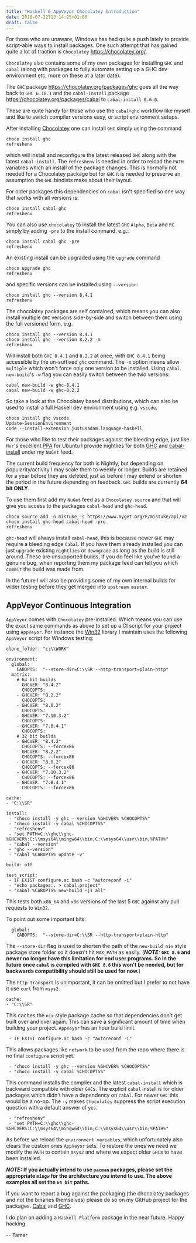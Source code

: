 ```yaml
---
title: "Haskell & AppVeyor Chocolatey Introduction"
date: 2018-07-22T13:14:25+01:00
draft: false
---
```


For those who are unaware, Windows has had quite a push lately to provide script-able
ways to install packages. One such attempt that has gained quite a lot of traction is
`Chocolatey` https://chocolatey.org/.

`Chocolatey` also contains some of my own packages for installing `GHC` and `cabal`
(along with packages to fully automate setting up a GHC dev environment etc, more on these
at a later date).

The `GHC` package https://chocolatey.org/packages/ghc goes all the way back to `GHC 6.10.1`
and the `cabal-install` package https://chocolatey.org/packages/cabal to `cabal-install 0.6.0`.

These are quite handy for those who use the `cabal+ghc` workflow like myself and like to switch
compiler versions easy, or script environment setups.

After installing [Chocolatey](https://chocolatey.org/install#installing-chocolatey)
 one can install `GHC` simply using the command

```
choco install ghc
refreshenv
```

which will install and reconfigure the latest released `GHC` along with the latest
`cabal-install`. The `refreshenv` is needed in order to reload the `PATH` variables which
an install of the package changes.  This is normally not needed for a Chocolatey package
but for `GHC` it is needed to preserve an assumption the `GHC` bindists make about their layout.

For older packages this dependencies on `cabal` isn't specified so one way that works
with all versions is:

```
choco install cabal ghc
refreshenv
```

You can also use `chocolatey` to install the latest `GHC` `Alpha`, `Beta` and `RC` simply by adding
`-pre` to the install command. e.g.:

```
choco install cabal ghc -pre
refreshenv
```

An existing install can be upgraded using the `upgrade` command

```
choco upgrade ghc
refreshenv
```

and specific versions can be installed using `--version`:

```
choco install ghc --version 8.4.1
refreshenv
```

The chocolatey packages are self contained, which means you can also install multiple `GHC`
versions side-by-side and switch between them using the full versioned form. e.g.

```
choco install ghc --version 8.4.1
choco install ghc --version 8.2.2 -m
refreshenv
```

Will install both `GHC 8.4.1` and `8.2.2` at once, with `GHC 8.4.1` being accessible
by the un-suffixed `ghc` command. The `-m` option means allow `multiple` which won't
force only one version to be installed. Using `cabal new-build`'s `-w` flag you can
easily switch between the two versions:

```
cabal new-build -w ghc-8.4.1
cabal new-build -w ghc-8.2.2
```

So take a look at the Chocolatey based distributions, which can also be used to install a full
Haskell dev environment using e.g. `vscode`.

```
choco install ghc vscode
Update-SessionEnvironment
code --install-extension justusadam.language-haskell
```

For those who like to test their packages against the bleeding edge, just like `Hvr`'s
excellent [PPA](https://launchpad.net/~hvr/+ppa-packages) for Ubuntu I provide nightlies
for both [GHC](https://www.myget.org/feed/mistuke/package/nuget/ghc-head) and
[cabal-install](https://www.myget.org/feed/mistuke/package/nuget/cabal-head) under my `NuGet` feed.

The current build frequency for both is Nightly, but depending on popularity/activity I may scale them
to weekly or longer. Builds are retained for a year before they are deleted, just as before I may extend or
shorten the period in the future depending on feedback. `GHC` builds are currently **64 bit ONLY**.

To use them first add my `NuGet` feed as a `Chocolatey source` and that will give you access to the
packages `cabal-head` and `ghc-head`.


```
choco source add -n mistuke -s https://www.myget.org/F/mistuke/api/v2
choco install ghc-head cabal-head -pre
refreshenv
```

`ghc-head` will always install `cabal-head`, this is because newer `GHC` may require a bleeding edge
`Cabal`. If you have them already installed you can just `upgrade` existing `nightlies` or `downgrade`
as long as the build is still around.  These are unsupported builds, If you do feel like you've found
a genuine bug, when reporting them my package feed can tell you which `commit` the build was made from.

In the future I will also be providing some of my own internal builds for wider testing before they get
merged into `upstream master`.

## AppVeyor Continuous Integration

`AppVeyor` comes with `Chocolatey` pre-installed. Which means you can use the exact same commands
as above to set up a CI script for your project using `AppVeyor`.  For instance the [Win32](https://github.com/haskell/win32/blob/master/appveyor.yml) library
I maintain uses the following `AppVeyor` script for Windows testing:


```
clone_folder: "c:\\WORK"

environment:
  global:
    CABOPTS:  "--store-dir=C:\\SR --http-transport=plain-http"
  matrix:
    # 64 bit builds
    - GHCVER: "8.4.2"
      CHOCOPTS:
    - GHCVER: "8.2.2"
      CHOCOPTS:
    - GHCVER: "8.0.2"
      CHOCOPTS:
    - GHCVER: "7.10.3.2"
      CHOCOPTS:
    - GHCVER: "7.8.4.1"
      CHOCOPTS:
    # 32 bit builds
    - GHCVER: "8.4.2"
      CHOCOPTS: --forcex86
    - GHCVER: "8.2.2"
      CHOCOPTS: --forcex86
    - GHCVER: "8.0.2"
      CHOCOPTS: --forcex86
    - GHCVER: "7.10.3.2"
      CHOCOPTS: --forcex86
    - GHCVER: "7.8.4.1"
      CHOCOPTS: --forcex86

cache:
- "C:\\SR"

install:
 - "choco install -y ghc --version %GHCVER% %CHOCOPTS%"
 - "choco install -y cabal %CHOCOPTS%"
 - "refreshenv"
 - "set PATH=C:\\ghc\\ghc-%GHCVER%:C:\\msys64\\mingw64\\bin;C:\\msys64\\usr\\bin;%PATH%"
 - "cabal --version"
 - "ghc --version"
 - "cabal %CABOPTS% update -v"

build: off

test_script:
 - IF EXIST configure.ac bash -c "autoreconf -i"
 - "echo packages:. > cabal.project"
 - "cabal %CABOPTS% new-build -j1 all"
```

This tests both `x86_64` and `x86` versions of the last 5 `GHC` against any pull requests to `Win32`.

To point out some important bits:

```
  global:
    CABOPTS:  "--store-dir=C:\\SR --http-transport=plain-http"
```

The `--store-dir` flag is used to shorten the path of the `new-build nix` style package store folder so
it doesn't hit `MAX_PATH` as easily. (***NOTE:*** __`GHC 8.6` and newer no longer have this limitation for
end user programs. So in the future once `cabal` is compiled with `GHC 8.6` this won't be needed, but for
backwards compatibility should still be used for now.__)

The `http-transport` is unimportant, it can be omitted but I prefer to not have it use `curl` from `msys2`.

```
cache:
- "C:\\SR"
```

This caches the `nix` style package cache so that dependencies don't get built over and over again. This can
save a significant amount of time when building your project. `AppVeyor` has an hour build limit.

```
 - IF EXIST configure.ac bash -c "autoreconf -i"
```

This allows packages like `network` to be used from the repo where there is no final `configure` script yet.

```
 - "choco install -y ghc --version %GHCVER% %CHOCOPTS%"
 - "choco install -y cabal %CHOCOPTS%"
```

This command installs the compiler and the latest `cabal-install` which is backward compatible with older `GHC`s.
The explicit `cabal` install is for older packages which didn't have a dependency on `cabal`.  For newer `GHC` this
would be a no-op. The `-y` makes `Chocolatey` suppress the script execution question with a default answer of `yes`.

```
 - "refreshenv"
 - "set PATH=C:\\ghc\\ghc-%GHCVER%:C:\\msys64\\mingw64\\bin;C:\\msys64\\usr\\bin;%PATH%"
```

As before we reload the `environment variables`, which unfortunately also clears the custom ones `AppVeyor` sets.
To restore the ones we need we modify the `PATH` to contain `msys2` and where we expect older `GHC`s to have been installed.

***NOTE:*** __If you actually intend to use `pacman` packages, please set the appropriate `mingw` for the architecture you intend
to use. The above examples all set the `64 bit` paths.__

If you want to report a bug against the packaging (the chocolatey packages and not the binaries themselves) please do so on my
GitHub project for the packages. [Cabal](https://github.com/Mistuke/CabalChoco) and [GHC](https://github.com/Mistuke/GhcChoco).

I do plan on adding a `Haskell Platform` package in the near future. Happy hacking.

-- Tamar